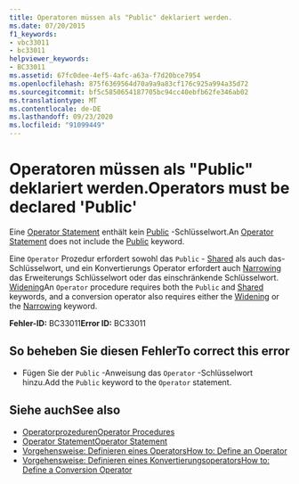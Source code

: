 ```yaml
---
title: Operatoren müssen als "Public" deklariert werden.
ms.date: 07/20/2015
f1_keywords:
- vbc33011
- bc33011
helpviewer_keywords:
- BC33011
ms.assetid: 67fc0dee-4ef5-4afc-a63a-f7d20bce7954
ms.openlocfilehash: 875f6369564d70a9a9a83cf176c925a994a35d72
ms.sourcegitcommit: bf5c5850654187705bc94cc40ebfb62fe346ab02
ms.translationtype: MT
ms.contentlocale: de-DE
ms.lasthandoff: 09/23/2020
ms.locfileid: "91099449"
---
```

# <a name="operators-must-be-declared-public"></a><span data-ttu-id="474b4-102">Operatoren müssen als "Public" deklariert werden.</span><span class="sxs-lookup"><span data-stu-id="474b4-102">Operators must be declared 'Public'</span></span>

<span data-ttu-id="474b4-103">Eine [Operator Statement](../language-reference/statements/operator-statement.md) enthält kein [Public](../language-reference/modifiers/public.md) -Schlüsselwort.</span><span class="sxs-lookup"><span data-stu-id="474b4-103">An [Operator Statement](../language-reference/statements/operator-statement.md) does not include the [Public](../language-reference/modifiers/public.md) keyword.</span></span>  
  
 <span data-ttu-id="474b4-104">Eine `Operator` Prozedur erfordert sowohl das `Public` - [Shared](../language-reference/modifiers/shared.md) als auch das-Schlüsselwort, und ein Konvertierungs Operator erfordert auch [Narrowing](../language-reference/modifiers/narrowing.md) das Erweiterungs Schlüsselwort oder das einschränkende Schlüsselwort. [Widening](../language-reference/modifiers/widening.md)</span><span class="sxs-lookup"><span data-stu-id="474b4-104">An `Operator` procedure requires both the `Public` and [Shared](../language-reference/modifiers/shared.md) keywords, and a conversion operator also requires either the [Widening](../language-reference/modifiers/widening.md) or the [Narrowing](../language-reference/modifiers/narrowing.md) keyword.</span></span>  
  
 <span data-ttu-id="474b4-105">**Fehler-ID:** BC33011</span><span class="sxs-lookup"><span data-stu-id="474b4-105">**Error ID:** BC33011</span></span>  
  
## <a name="to-correct-this-error"></a><span data-ttu-id="474b4-106">So beheben Sie diesen Fehler</span><span class="sxs-lookup"><span data-stu-id="474b4-106">To correct this error</span></span>  
  
- <span data-ttu-id="474b4-107">Fügen Sie der `Public` -Anweisung das `Operator` -Schlüsselwort hinzu.</span><span class="sxs-lookup"><span data-stu-id="474b4-107">Add the `Public` keyword to the `Operator` statement.</span></span>  
  
## <a name="see-also"></a><span data-ttu-id="474b4-108">Siehe auch</span><span class="sxs-lookup"><span data-stu-id="474b4-108">See also</span></span>

- [<span data-ttu-id="474b4-109">Operatorprozeduren</span><span class="sxs-lookup"><span data-stu-id="474b4-109">Operator Procedures</span></span>](../programming-guide/language-features/procedures/operator-procedures.md)
- [<span data-ttu-id="474b4-110">Operator Statement</span><span class="sxs-lookup"><span data-stu-id="474b4-110">Operator Statement</span></span>](../language-reference/statements/operator-statement.md)
- [<span data-ttu-id="474b4-111">Vorgehensweise: Definieren eines Operators</span><span class="sxs-lookup"><span data-stu-id="474b4-111">How to: Define an Operator</span></span>](../programming-guide/language-features/procedures/how-to-define-an-operator.md)
- [<span data-ttu-id="474b4-112">Vorgehensweise: Definieren eines Konvertierungsoperators</span><span class="sxs-lookup"><span data-stu-id="474b4-112">How to: Define a Conversion Operator</span></span>](../programming-guide/language-features/procedures/how-to-define-a-conversion-operator.md)
